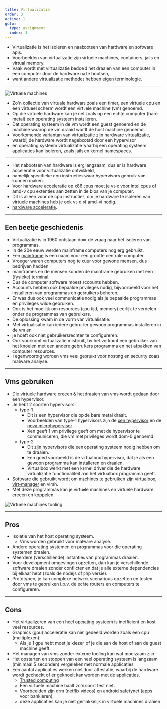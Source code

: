 ```yaml
---
title: Virtualizatie
order: 3
active: 1
goto:
  type: assignment
  index: 1
---
```


- Virtualizatie is het isoleren en naabootsen van hardware en software apis.
- Voorbeelden van virtualizatie zijn virtuele machines, containers, jails en virtual memory.
- Vaak wordt met virtualizatie bedoeld het draaien van een computer in een computer door de hardware na te bootsen,
- want andere virtualizatie methodes hebben eigen terminologie.

---

![Virtuele machines](@virtual-machines.png)

- Zo'n collectie van virtuale hardware zoals een timer, een virtuele cpu en een virtueel scherm wordt een virtuele machine (vm) genoemd.
- Op die virtuele hardware kan je net zoals op een echte computer (bare metal) een operating systeem installeren.
- Dat operating systeem in de vm wordt een guest genoemd en de machine waarop de vm draaid wordt de host machine genoemd.
- Voorkomende variantan van virtualizatie zijn hardware virtualizatie, waarbij de hardware wordt nagebootsd door een hypervisor
- en operating systeem virtualizatie waarbij een operating systeem applicaties kan isoleren, zoals jails en kernel namespaces.

---

- Het nabootsen van hardware is erg langzaam, dus er is hardware acceleratie voor virtualizatie ontwikkeld,
- namelijk specifieke cpu instructies waar hypervisors gebruik van kunnen maken.
- Voor hardware acceleratie op x86 cpus moet je vt-x voor intel cpus of amd-v cpu extenties aan zetten in de bios van je computer.
- Dit is alleen voor de cpu instructies, om je hardware te isoleren van virtuele machines heb je ook vt-d of amd-vi nodig.
- [hardware acceleratie](https://en.wikipedia.org/wiki/Intel_VT-d?lang=en#Hardware-assisted_virtualization).

---

## Een beetje geschiedenis

- Virtualizatie is in 1960 ontstaan door de vraag naar het isoleren van programmas.
- In de 20e eeuw werden mainframe computers nog erg gebruikt.
- Een [mainframe](https://en.wikipedia.org/wiki/Mainframe_computer?lang=en) is een naam voor een grootte centrale computer.
- Vroeger waren computers nog te duur voor gewone mensen, dus bedrijven hadden
- mainframes en de mensen konden de mainframe gebruiken met een (fysieke) [terminal](https://en.wikipedia.org/wiki/Computer_terminal?lang=en).
- Dus de computer software moest accounts hebben.
- Accounts hebben ook bepaalde privileges nodig, bijvoorbeeld voor het installeren van programmas en gebruikers beheren.
- Er was dus ook veel communicatie nodig als je bepaalde programmas en privileges wilde gebruiken.
- Ook is het moeilijk om resources (cpu tijd, memory) eerlijk te verdelen onder de programmas van gebruikers.
- De oplossing kwam in de vorm van virtualisatie:
- Met virtualisatie kan iedere gebruiker gewoon programmas installeren in de vm en
- je hoeft ook niet gebruikersrechten te configureren.
- Ook voorkomt virtualizatie misbruik, bv het vorkomt een gebruiker van het knoeien met een andere gebruikers programma en het afpakken van computer resources.
- Tegenwoordig worden vms veel gebruikt voor hosting en security zoals malware analyse.

---

## Vms gebruiken

- Die virtuele hardware creeen & het draaien van vms wordt gedaan door een hypervisor.
- Je hebt 2 soorten hypervisors:
  - type-1
    - Dit is een hypervisor die op de bare metal draait.
    - Voorbeelden van type-1 hypervisors zijn de [xen hypervisor](https://xenproject.org) en de [nova microhypervisor](https://github.com/udosteinberg/NOVA)
    - Xen geeft 1 vm privilege geeft om met de hypervisor te communiceren, die vm met privileges wordt dom-0 genoemd
  - type-2
    - Dit zijn hypervisors die een operating systeem nodig hebben om te draaien.
    - Een goed voorbeeld is de virtualbox hypervisor, dat je als een gewoon programma kan installeren en draaien.
    - Virtualbox werkt met een kernel driver die de hardware virtualizatie functionaliteit aan het virtualbox programma geeft.
- Software die gebruikt wordt om machines te gebruiken zijn [virtualbox](https://www.virtualbox.org/), [virt-manager](https://virt-manager.org/) en virsh.
- Met deze programmas kan je virtuele machines en virtuele hardware creeen en koppelen.

![Virtuele machines tooling](@virt-tools-v7.svg)

---

## Pros

- Isolatie van het host operating systeem.
  - Vms worden gebruikt voor malware analyse.
- Andere operating systemen en programmas voor die operating systemen draaien.
- Meerdere (verschillende) instanties van programmas draaien.
- Voor development omgevingen opzetten, dan kan je verschillende software draaien zonder conflicten
  en dat je alle externe dependencies bij elkaar hebt (zoals de nodejs of php versie).
- Prototypen, je kan complexe netwerk scenarious opzetten en testen door vms te gebruiken i.p.v. de echte routers en computers te configureren.

---

## Cons

- Het virtualizeren van een heel operating systeem is inefficient en kost veel resources.
- Graphics (gpu) acceleratie kan niet gedeeld worden zoals een cpu (multiplexen):
  - Als je 1 gpu hebt moet je kiezen of je die aan de host of aan de guest machine geeft.
- Het managen van vms zonder externe tooling kan wat moeizaam zijn
- Het opstarten en stoppen van een heel operating systeem is langzaam (minimaal 5 seconden) vergeleken met normale applicaties
- Een aantal applicaties werken niet door attestatie, waarbij de hardware wordt gecheckt of er geknoeit kan worden met de applicaties.
  - [Trusted computing](https://en.wikipedia.org/wiki/Trusted_Computing?lang=en)
  - Een virtuele machine haalt zo'n soort test niet.
  - Voorbeelden zijn drm (netflix videos) en android safetynet (apps voor bankieren),
  - deze applicaties kan je niet gemakkelijk in virtuele machines draaien
